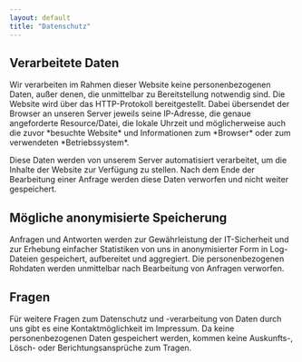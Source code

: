 ```yaml
---
layout: default
title: "Datenschutz"
---
```

<main class="bg-cover mt-24 transform-none md:skew-y-6" style="background-image: url({{ "/assets/images/background.webp" | relative_url }})">
	<div class="max-w-4xl mx-auto bg-transparent transform-none md:-skew-y-6 shadow-inner shadow-white">
			<section class="pt-6 pb-32 last:mb-0 bg-stone-900 text-stone-50 transform-none md:skew-y-6">
				<div class="p-12 transform-none md:-skew-y-6">
					<h2 class="underline">Verarbeitete Daten</h2>
                    <p class="mt-2">Wir verarbeiten im Rahmen dieser Website keine personenbezogenen Daten, außer denen, die unmittelbar zu Bereitstellung notwendig sind. Die Website wird über das HTTP-Protokoll bereitgestellt. Dabei übersendet der Browser an unseren Server jeweils seine IP-Adresse, die genaue angeforderte Resource/Datei, die lokale Uhrzeit und möglicherweise auch die zuvor *besuchte Website* und Informationen zum *Browser* oder zum verwendeten *Betriebssystem*.
                    </p>
                    <p class="">Diese Daten werden von unserem Server automatisiert verarbeitet, um die Inhalte der Website zur Verfügung zu stellen. Nach dem Ende der Bearbeitung einer Anfrage werden diese Daten verworfen und nicht weiter gespeichert.</p>
                    <h2 class="mt-4 underline">Mögliche anonymisierte Speicherung</h2>
                    <p class="mt-2">Anfragen und Antworten werden zur Gewährleistung der IT-Sicherheit und zur Erhebung einfacher Statistiken von uns in anonymisierter Form in Log-Dateien gespeichert, aufbereitet und aggregiert. Die personenbezogenen Rohdaten werden unmittelbar nach Bearbeitung von Anfragen verworfen.</p>
                    <h2 class="mt-4 underline">Fragen</h2>
                    <p class="mt-2">Für weitere Fragen zum Datenschutz und -verarbeitung von Daten durch uns gibt es eine Kontaktmöglichkeit im Impressum. Da keine personenbezogenen Daten gespeichert werden, kommen keine Auskunfts-, Lösch- oder Berichtungsansprüche zum Tragen.</p>
				</div>
			</section>
	</div>
</main>
